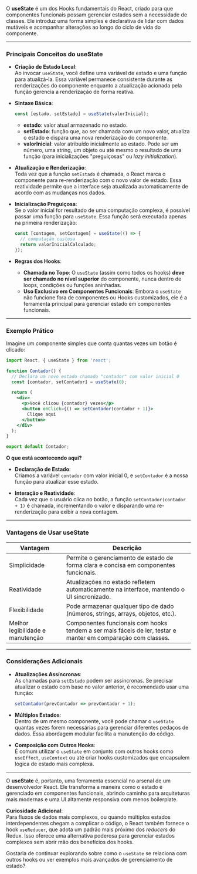 O **useState** é um dos Hooks fundamentais do React, criado para que componentes funcionais possam gerenciar estados sem a necessidade de classes. Ele introduz uma forma simples e declarativa de lidar com dados mutáveis e acompanhar alterações ao longo do ciclo de vida do componente.

---

### Principais Conceitos do useState

- **Criação de Estado Local**:  
  Ao invocar `useState`, você define uma variável de estado e uma função para atualizá-la. Essa variável permanece consistente durante as renderizações do componente enquanto a atualização acionada pela função gerencia a renderização de forma reativa.

- **Sintaxe Básica**:  
  ```jsx
  const [estado, setEstado] = useState(valorInicial);
  ```
  - **estado**: valor atual armazenado no estado.
  - **setEstado**: função que, ao ser chamada com um novo valor, atualiza o estado e dispara uma nova renderização do componente.
  - **valorInicial**: valor atribuído inicialmente ao estado. Pode ser um número, uma string, um objeto ou até mesmo o resultado de uma função (para inicializações "preguiçosas" ou *lazy initialization*).

- **Atualização e Renderização**:  
  Toda vez que a função `setEstado` é chamada, o React marca o componente para re-renderização com o novo valor de estado. Essa reatividade permite que a interface seja atualizada automaticamente de acordo com as mudanças nos dados.

- **Inicialização Preguiçosa**:  
  Se o valor inicial for resultado de uma computação complexa, é possível passar uma função para `useState`. Essa função será executada apenas na primeira renderização:
  ```jsx
  const [contagem, setContagem] = useState(() => {
    // computação custosa
    return valorInicialCalculado;
  });
  ```

- **Regras dos Hooks**:  
  - **Chamada no Topo**: O `useState` (assim como todos os hooks) **deve ser chamado no nível superior** do componente, nunca dentro de loops, condições ou funções aninhadas.
  - **Uso Exclusivo em Componentes Funcionais**: Embora o `useState` não funcione fora de componentes ou Hooks customizados, ele é a ferramenta principal para gerenciar estado em componentes funcionais.

---

### Exemplo Prático

Imagine um componente simples que conta quantas vezes um botão é clicado:

```jsx
import React, { useState } from 'react';

function Contador() {
  // Declara um novo estado chamado "contador" com valor inicial 0
  const [contador, setContador] = useState(0);

  return (
    <div>
      <p>Você clicou {contador} vezes</p>
      <button onClick={() => setContador(contador + 1)}>
        Clique aqui
      </button>
    </div>
  );
}

export default Contador;
```

**O que está acontecendo aqui?**

- **Declaração de Estado**:  
  Criamos a variável `contador` com valor inicial 0, e `setContador` é a nossa função para atualizar esse estado.

- **Interação e Reatividade**:  
  Cada vez que o usuário clica no botão, a função `setContador(contador + 1)` é chamada, incrementando o valor e disparando uma re-renderização para exibir a nova contagem.

---

### Vantagens de Usar useState

| Vantagem                          | Descrição                                                                                     |
|-----------------------------------|-----------------------------------------------------------------------------------------------|
| Simplicidade                      | Permite o gerenciamento de estado de forma clara e concisa em componentes funcionais.          |
| Reatividade                       | Atualizações no estado refletem automaticamente na interface, mantendo o UI sincronizado.       |
| Flexibilidade                     | Pode armazenar qualquer tipo de dado (números, strings, arrays, objetos, etc.).                 |
| Melhor legibilidade e manutenção | Componentes funcionais com hooks tendem a ser mais fáceis de ler, testar e manter em comparação com classes. |

---

### Considerações Adicionais

- **Atualizações Assíncronas**:  
  As chamadas para `setEstado` podem ser assíncronas. Se precisar atualizar o estado com base no valor anterior, é recomendado usar uma função:
  ```jsx
  setContador(prevContador => prevContador + 1);
  ```

- **Múltiplos Estados**:  
  Dentro de um mesmo componente, você pode chamar o `useState` quantas vezes forem necessárias para gerenciar diferentes pedaços de dados. Essa abordagem modular facilita a manutenção do código.

- **Composição com Outros Hooks**:  
  É comum utilizar o `useState` em conjunto com outros hooks como `useEffect`, `useContext` ou até criar hooks customizados que encapsulem lógica de estado mais complexa.

---

O **useState** é, portanto, uma ferramenta essencial no arsenal de um desenvolvedor React. Ele transforma a maneira como o estado é gerenciado em componentes funcionais, abrindo caminho para arquiteturas mais modernas e uma UI altamente responsiva com menos boilerplate.

   
**Curiosidade Adicional**:  
Para fluxos de dados mais complexos, ou quando múltiplos estados interdependentes chegam a complicar o código, o React também fornece o hook `useReducer`, que adota um padrão mais próximo dos *reducers* do Redux. Isso oferece uma alternativa poderosa para gerenciar estados complexos sem abrir mão dos benefícios dos hooks.

Gostaria de continuar explorando sobre como o `useState` se relaciona com outros hooks ou ver exemplos mais avançados de gerenciamento de estado?